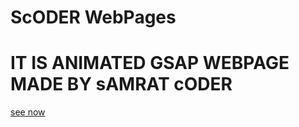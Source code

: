 <h1>ScODER WebPages</h1>
<h1>IT IS ANIMATED GSAP WEBPAGE MADE BY sAMRAT cODER</h1>
<a href="https://acdranimatedwebpage.onrender.com/">see now</a>
<!--  https://acdranimatedwebpage.onrender.com/ -->
 
